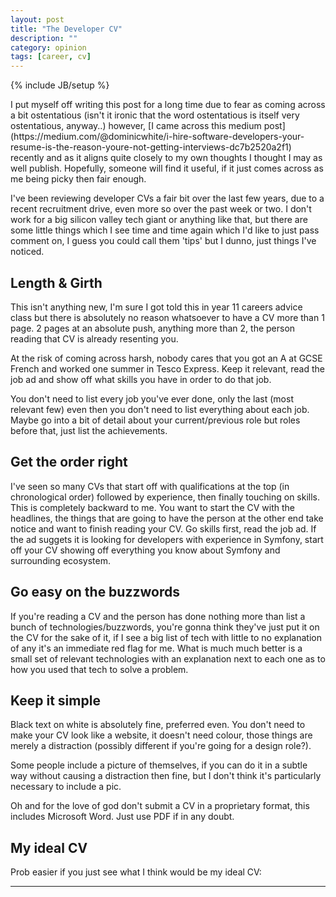 ```yaml
---
layout: post
title: "The Developer CV"
description: ""
category: opinion
tags: [career, cv]
---
```

{% include JB/setup %}

<div class="standfirst" markdown="1">
 I put myself off writing this post for a long time due to fear as coming across a bit ostentatious (isn't it ironic that the word ostentatious is itself very ostentatious, anyway..) however, [I came across this medium post](https://medium.com/@dominicwhite/i-hire-software-developers-your-resume-is-the-reason-youre-not-getting-interviews-dc7b2520a2f1) recently and as it aligns quite closely to my own thoughts I thought I may as well publish. Hopefully, someone will find it useful, if it just comes across as me being picky then fair enough.
 </div>

I've been reviewing developer CVs a fair bit over the last few years, due to a recent recruitment drive, even more so over the past week or two. I don't work for a big silicon valley tech giant or anything like that, but there are some little things which I see time and time again which I'd like to just pass comment on, I guess you could call them 'tips' but I dunno, just things I've noticed.

## Length & Girth

This isn't anything new, I'm sure I got told this in year 11 careers advice class but there is absolutely no reason whatsoever to have a CV more than 1 page. 2 pages at an absolute push, anything more than 2, the person reading that CV is already resenting you. 

At the risk of coming across harsh, nobody cares that you got an A at GCSE French and worked one summer in Tesco Express. Keep it relevant, read the job ad and show off what skills you have in order to do that job.

You don't need to list every job you've ever done, only the last (most relevant few) even then you don't need to list everything about each job. Maybe go into a bit of detail about your current/previous role but roles before that, just list the achievements.

## Get the order right

I've seen so many CVs that start off with qualifications at the top (in chronological order) followed by experience, then finally touching on skills. This is completely backward to me. You want to start the CV with the headlines, the things that are going to have the person at the other end take notice and want to finish reading your CV. Go skills first, read the job ad. If the ad suggets it is looking for developers with experience in Symfony, start off your CV showing off everything you know about Symfony and surrounding ecosystem.

## Go easy on the buzzwords

If you're reading a CV and the person has done nothing more than list a bunch of technologies/buzzwords, you're gonna think they've just put it on the CV for the sake of it, if I see a big list of tech with little to no explanation of any it's an immediate red flag for me. What is much much better is a small set of relevant technologies with an explanation next to each one as to how you used that tech to solve a problem.

## Keep it simple

Black text on white is absolutely fine, preferred even. You don't need to make your CV look like a website, it doesn't need colour, those things are merely a distraction (possibly different if you're going for a design role?).

Some people include a picture of themselves, if you can do it in a subtle way without causing a distraction then fine, but I don't think it's particularly necessary to include a pic.

Oh and for the love of god don't submit a CV in a proprietary format, this includes Microsoft Word. Just use PDF if in any doubt.

## My ideal CV

Prob easier if you just see what I think would be my ideal CV:

---

<script src="https://gist.github.com/jenkoian/c2b0809aa2abd11d8bf5ced6adf837ea.js"></script>
